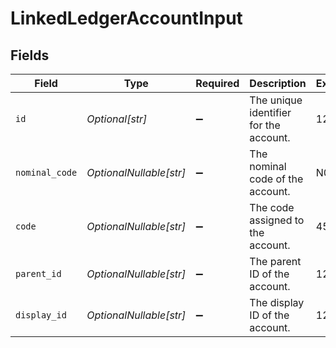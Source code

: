 # LinkedLedgerAccountInput


## Fields

| Field                                  | Type                                   | Required                               | Description                            | Example                                |
| -------------------------------------- | -------------------------------------- | -------------------------------------- | -------------------------------------- | -------------------------------------- |
| `id`                                   | *Optional[str]*                        | :heavy_minus_sign:                     | The unique identifier for the account. | 123456                                 |
| `nominal_code`                         | *OptionalNullable[str]*                | :heavy_minus_sign:                     | The nominal code of the account.       | N091                                   |
| `code`                                 | *OptionalNullable[str]*                | :heavy_minus_sign:                     | The code assigned to the account.      | 453                                    |
| `parent_id`                            | *OptionalNullable[str]*                | :heavy_minus_sign:                     | The parent ID of the account.          | 123456                                 |
| `display_id`                           | *OptionalNullable[str]*                | :heavy_minus_sign:                     | The display ID of the account.         | 123456                                 |